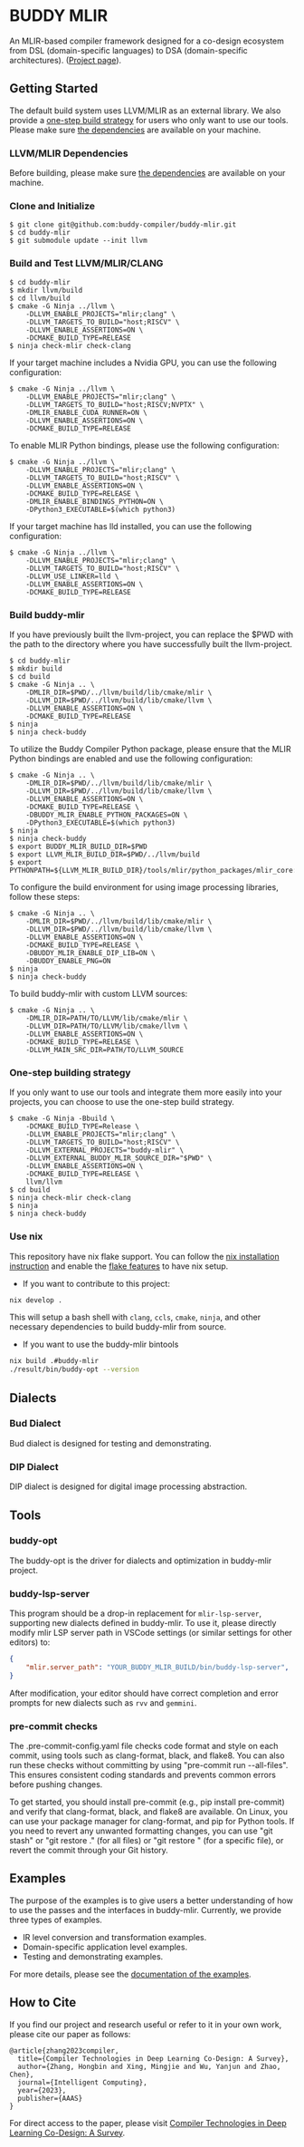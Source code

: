 # BUDDY MLIR

An MLIR-based compiler framework designed for a co-design ecosystem from DSL (domain-specific languages) to DSA (domain-specific architectures).
([Project page](https://buddy-compiler.github.io/)).

## Getting Started

The default build system uses LLVM/MLIR as an external library.
We also provide a [one-step build strategy](#one-step) for users who only want to use our tools.
Please make sure [the dependencies](https://llvm.org/docs/GettingStarted.html#requirements) are available on your machine.

### LLVM/MLIR Dependencies

Before building, please make sure [the dependencies](https://llvm.org/docs/GettingStarted.html#requirements) are available
on your machine.

### Clone and Initialize

```
$ git clone git@github.com:buddy-compiler/buddy-mlir.git
$ cd buddy-mlir
$ git submodule update --init llvm
```

### Build and Test LLVM/MLIR/CLANG
```
$ cd buddy-mlir
$ mkdir llvm/build
$ cd llvm/build
$ cmake -G Ninja ../llvm \
    -DLLVM_ENABLE_PROJECTS="mlir;clang" \
    -DLLVM_TARGETS_TO_BUILD="host;RISCV" \
    -DLLVM_ENABLE_ASSERTIONS=ON \
    -DCMAKE_BUILD_TYPE=RELEASE
$ ninja check-mlir check-clang
```

If your target machine includes a Nvidia GPU, you can use the following configuration:

```
$ cmake -G Ninja ../llvm \
    -DLLVM_ENABLE_PROJECTS="mlir;clang" \
    -DLLVM_TARGETS_TO_BUILD="host;RISCV;NVPTX" \
    -DMLIR_ENABLE_CUDA_RUNNER=ON \
    -DLLVM_ENABLE_ASSERTIONS=ON \
    -DCMAKE_BUILD_TYPE=RELEASE
```

To enable MLIR Python bindings, please use the following configuration:

```
$ cmake -G Ninja ../llvm \
    -DLLVM_ENABLE_PROJECTS="mlir;clang" \
    -DLLVM_TARGETS_TO_BUILD="host;RISCV" \
    -DLLVM_ENABLE_ASSERTIONS=ON \
    -DCMAKE_BUILD_TYPE=RELEASE \
    -DMLIR_ENABLE_BINDINGS_PYTHON=ON \
    -DPython3_EXECUTABLE=$(which python3)
```

If your target machine has lld installed, you can use the following configuration:

```
$ cmake -G Ninja ../llvm \
    -DLLVM_ENABLE_PROJECTS="mlir;clang" \
    -DLLVM_TARGETS_TO_BUILD="host;RISCV" \
    -DLLVM_USE_LINKER=lld \
    -DLLVM_ENABLE_ASSERTIONS=ON \
    -DCMAKE_BUILD_TYPE=RELEASE
```

### Build buddy-mlir

If you have previously built the llvm-project, you can replace the $PWD with the path to the directory where you have successfully built the llvm-project.

```
$ cd buddy-mlir
$ mkdir build
$ cd build
$ cmake -G Ninja .. \
    -DMLIR_DIR=$PWD/../llvm/build/lib/cmake/mlir \
    -DLLVM_DIR=$PWD/../llvm/build/lib/cmake/llvm \
    -DLLVM_ENABLE_ASSERTIONS=ON \
    -DCMAKE_BUILD_TYPE=RELEASE
$ ninja
$ ninja check-buddy
```

To utilize the Buddy Compiler Python package, please ensure that the MLIR Python bindings are enabled and use the following configuration:

```
$ cmake -G Ninja .. \
    -DMLIR_DIR=$PWD/../llvm/build/lib/cmake/mlir \
    -DLLVM_DIR=$PWD/../llvm/build/lib/cmake/llvm \
    -DLLVM_ENABLE_ASSERTIONS=ON \
    -DCMAKE_BUILD_TYPE=RELEASE \
    -DBUDDY_MLIR_ENABLE_PYTHON_PACKAGES=ON \
    -DPython3_EXECUTABLE=$(which python3)
$ ninja
$ ninja check-buddy
$ export BUDDY_MLIR_BUILD_DIR=$PWD
$ export LLVM_MLIR_BUILD_DIR=$PWD/../llvm/build
$ export PYTHONPATH=${LLVM_MLIR_BUILD_DIR}/tools/mlir/python_packages/mlir_core:${BUDDY_MLIR_BUILD_DIR}/python_packages:${PYTHONPATH}
```

To configure the build environment for using image processing libraries, follow these steps:

```
$ cmake -G Ninja .. \
    -DMLIR_DIR=$PWD/../llvm/build/lib/cmake/mlir \
    -DLLVM_DIR=$PWD/../llvm/build/lib/cmake/llvm \
    -DLLVM_ENABLE_ASSERTIONS=ON \
    -DCMAKE_BUILD_TYPE=RELEASE \
    -DBUDDY_MLIR_ENABLE_DIP_LIB=ON \
    -DBUDDY_ENABLE_PNG=ON
$ ninja
$ ninja check-buddy
```

To build buddy-mlir with custom LLVM sources:

```
$ cmake -G Ninja .. \
    -DMLIR_DIR=PATH/TO/LLVM/lib/cmake/mlir \
    -DLLVM_DIR=PATH/TO/LLVM/lib/cmake/llvm \
    -DLLVM_ENABLE_ASSERTIONS=ON \
    -DCMAKE_BUILD_TYPE=RELEASE \
    -DLLVM_MAIN_SRC_DIR=PATH/TO/LLVM_SOURCE
```

<h3 id="one-step">One-step building strategy</h3>

If you only want to use our tools and integrate them more easily into your projects, you can choose to use the one-step build strategy.

```
$ cmake -G Ninja -Bbuild \
    -DCMAKE_BUILD_TYPE=Release \
    -DLLVM_ENABLE_PROJECTS="mlir;clang" \
    -DLLVM_TARGETS_TO_BUILD="host;RISCV" \
    -DLLVM_EXTERNAL_PROJECTS="buddy-mlir" \
    -DLLVM_EXTERNAL_BUDDY_MLIR_SOURCE_DIR="$PWD" \
    -DLLVM_ENABLE_ASSERTIONS=ON \
    -DCMAKE_BUILD_TYPE=RELEASE \
    llvm/llvm
$ cd build
$ ninja check-mlir check-clang
$ ninja
$ ninja check-buddy
```

### Use nix

This repository have nix flake support. You can follow the [nix installation instruction](https://nixos.org/manual/nix/stable/installation/installation.html) and enable the [flake features](https://nixos.wiki/wiki/Flakes#Other_Distros.2C_without_Home-Manager) to have nix setup.

- If you want to contribute to this project:

```bash
nix develop .
```

This will setup a bash shell with `clang`, `ccls`, `cmake`, `ninja`, and other necessary dependencies to build buddy-mlir from source.

- If you want to use the buddy-mlir bintools

```bash
nix build .#buddy-mlir
./result/bin/buddy-opt --version
```

## Dialects

### Bud Dialect

Bud dialect is designed for testing and demonstrating.

### DIP Dialect

DIP dialect is designed for digital image processing abstraction.

## Tools

### buddy-opt

The buddy-opt is the driver for dialects and optimization in buddy-mlir project.

### buddy-lsp-server

This program should be a drop-in replacement for `mlir-lsp-server`, supporting new dialects defined in buddy-mlir. To use it, please directly modify mlir LSP server path in VSCode settings (or similar settings for other editors) to:

```json
{
    "mlir.server_path": "YOUR_BUDDY_MLIR_BUILD/bin/buddy-lsp-server",
}
```

After modification, your editor should have correct completion and error prompts for new dialects such as `rvv` and `gemmini`.

### pre-commit checks

The .pre-commit-config.yaml file checks code format and style on each commit, using tools such as clang-format, black, and flake8. You can also run these checks without committing by using "pre-commit run --all-files". This ensures consistent coding standards and prevents common errors before pushing changes.

To get started, you should install pre-commit (e.g., pip install pre-commit) and verify that clang-format, black, and flake8 are available. On Linux, you can use your package manager for clang-format, and pip for Python tools. If you need to revert any unwanted formatting changes, you can use "git stash" or "git restore ." (for all files) or "git restore <file>" (for a specific file), or revert the commit through your Git history.

## Examples

The purpose of the examples is to give users a better understanding of how to use the passes and the interfaces in buddy-mlir. Currently, we provide three types of examples.

- IR level conversion and transformation examples.
- Domain-specific application level examples.
- Testing and demonstrating examples.

For more details, please see the [documentation of the examples](./examples/README.md).

## How to Cite

If you find our project and research useful or refer to it in your own work, please cite our paper as follows:

```
@article{zhang2023compiler,
  title={Compiler Technologies in Deep Learning Co-Design: A Survey},
  author={Zhang, Hongbin and Xing, Mingjie and Wu, Yanjun and Zhao, Chen},
  journal={Intelligent Computing},
  year={2023},
  publisher={AAAS}
}
```

For direct access to the paper, please visit [Compiler Technologies in Deep Learning Co-Design: A Survey](https://spj.science.org/doi/10.34133/icomputing.0040).
